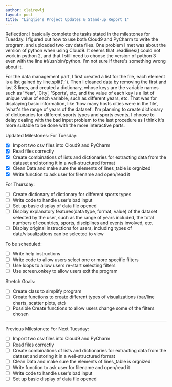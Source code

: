 ```yaml
---
author: clairewlj
layout: post
title: "Lingjie's Project Updates & Stand-up Report 1"
---
```


Reflection: I basically complete the tasks stated in the milestones for Tuesday. I figured out how to use both Cloud9 and PyCharm to write the program, and uploaded two csv data files. One problem I met was about the version of python when using Cloud9. It seems that .readlines() could not work in python 2, and that I still need to choose the version of python 3 even with the line #!/usr/bin/python. I'm not sure if there's something wrong about it.

For the data management part, I first created a list for the file, each element is a list gained by line.split(';'). Then I cleaned data by removing the first and last 3 lines, and created a dictionary, whose keys are the variable names such as 'Year', 'City', 'Sports', etc, and the value of each key is a list of unique value of each variable, such as different years, etc. That was for displaying basic information, like 'how many hosts cities were in the file', 'what's the range of years of the dataset'. I'm planning to create dictionary of dictionaries for different sports types and sports events. I choose to delay dealing with the bad input problem to the last procedure as I think it's more suitable to be done with the more interactive parts.

Updated Milestones:
For Tuesday:

- [x] Import two csv files into Cloud9 and PyCharm
- [x] Read files correctly
- [x] Create combinations of lists and dictionaries for extracting data from the dataset and storing it in a well-structured format
- [x] Clean Data and make sure the elements of lines_table is orgnized
- [x] Write function to ask user for filename and open/read it

For Thursday:

- [ ] Create dictionary of dictionary for different sports types
- [ ] Write code to handle user's bad input
- [ ] Set up basic display of data file opened 
- [ ] Display explanatory features(data type, format, value) of the dataset selected by the user, such as the range of years included, the total numbers of countries, sports, disciplines and events involved, etc.
- [ ] Display original instructions for users, including types of data/visualizations can be selected to view

To be scheduled:

- [ ] Write help instructions
- [ ] Write code to allow users select one or more specific filters
- [ ] Use loops to allow users re-start selecting filters
- [ ] Use screen.onkey to allow users exit the program

Stretch Goals:

- [ ] Create class to simplify program
- [ ] Create functions to create different types of visualizations (bar/line charts, scatter plots, etc)
- [ ] Possible Create functions to allow users change some of the filters chosen

------------------------------------------------
Previous Milestones:
For Next Tuesday:

- [ ] Import two csv files into Cloud9 and PyCharm
- [ ] Read files correctly
- [ ] Create combinations of lists and dictionaries for extracting data from the dataset and storing it in a well-structured format
- [ ] Clean Data and make sure the elements of lines_table is orgnized
- [ ] Write function to ask user for filename and open/read it
- [ ] Write code to handle user's bad input
- [ ] Set up basic display of data file opened 
